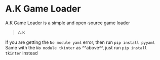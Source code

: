 # A.K Game Loader

A.K Game Loader is a simple and open-source game loader

> A.K

If you are getting the `No module yaml` error, then run `pip install pyyaml`
Same with the `No module tkinter` as ^^above^^, just run `pip install tkinter` instead
